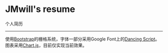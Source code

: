 # JMwill's resume
个人简历

***

使用[Bootstrap][Bootstrap site]的栅格系统，字体一部分采用Google Font上的[Dancing Script][google fonts]。图表采用[Chart.js][chartjs site]，目前仅实现当前效果。

[Bootstrap site]: http://getbootstrap.com/
[google fonts]:   https://www.google.com/fonts#QuickUsePlace:quickUse
[chartjs site]:   http://www.chartjs.org/
